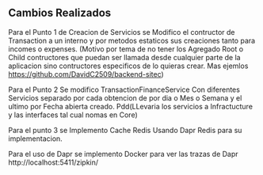 

## Cambios Realizados
Para el Punto 1 de Creacion de Servicios se Modifico el contructor de Transaction a un interno y por metodos estaticos sus creaciones tanto para incomes o expenses. (Motivo por tema de no tener los Agregado Root o Child contructores que puedan ser llamada desde cualquier parte de la aplicacion sino contructores especificos de lo quieras crear. Mas ejemlos https://github.com/DavidC2509/backend-sitec)

Para el Punto 2 Se modifico TransactionFinanceService Con diferentes Servicios separado por cada obtencion de por dia o Mes o Semana y el ultimo por Fecha abierta creado. Pdd(LLevaria los servicios a Infractucture y las interfaces tal cual nomas en Core)

Para el punto 3 se Implemento Cache Redis Usando Dapr Redis para su implementacion.


Para el uso de Dapr se implemento Docker para ver las trazas de Dapr http://localhost:5411/zipkin/
